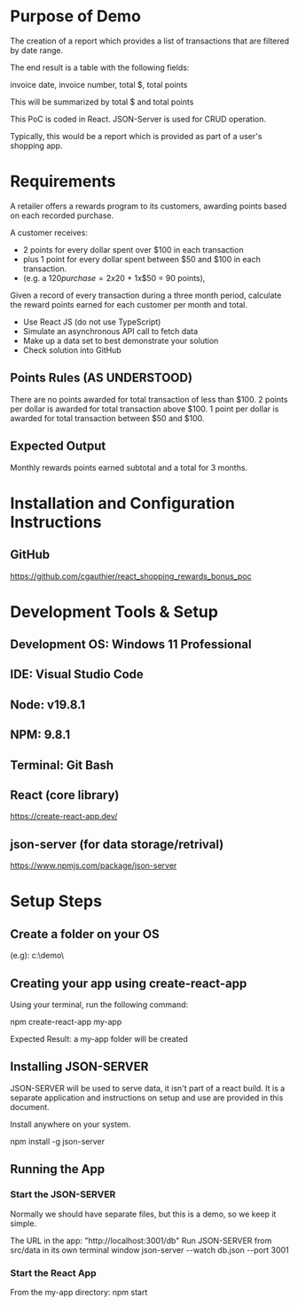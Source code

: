# Purpose of Demo

The creation of a report which provides a list of transactions that are filtered by date range.

The end result is a table with the following fields:

invoice date, invoice number, total $, total points

This will be summarized by total $ and total points

This PoC is coded in React.
JSON-Server is used for CRUD operation.

Typically, this would be a report which is provided as part of a user's shopping app.

# Requirements

A retailer offers a rewards program to its customers, awarding points based on each recorded purchase.

A customer receives:
- 2 points for every dollar spent over $100 in each transaction
- plus 1 point for every dollar spent between $50 and $100 in each transaction.
- (e.g. a $120 purchase = 2x$20 + 1x$50 = 90 points),

Given a record of every transaction during a three month period, calculate the reward points earned for each customer per month and total.

- Use React JS (do not use TypeScript)
- Simulate an asynchronous API call to fetch data 
- Make up a data set to best demonstrate your solution
- Check solution into GitHub

## Points Rules (AS UNDERSTOOD)
There are no points awarded for total transaction of less than $100.
2 points per dollar is awarded for total transaction above $100.
1 point per dollar is awarded for total transaction between $50 and $100.


## Expected Output 

Monthly rewards points earned subtotal and a total for 3 months.

# Installation and Configuration Instructions

## GitHub
https://github.com/cgauthier/react_shopping_rewards_bonus_poc

# Development Tools & Setup

## Development OS: Windows 11 Professional
## IDE: Visual Studio Code

## Node: v19.8.1
## NPM: 9.8.1
## Terminal: Git Bash

## React (core library)
https://create-react-app.dev/


## json-server (for data storage/retrival)
https://www.npmjs.com/package/json-server

# Setup Steps

## Create a folder on your OS
(e.g): c:\demo\

## Creating your app using create-react-app
Using your terminal, run the following command:

npm create-react-app my-app

Expected Result: a my-app folder will be created

## Installing JSON-SERVER 

JSON-SERVER will be used to serve data, it isn't part of a react build.  It is a separate application and instructions on setup and use are provided in this document.

Install anywhere on your system.

npm install -g json-server

## Running the App

### Start the JSON-SERVER

Normally we should have separate files, but this is a demo, so we keep it simple.

The URL in the app: "http://localhost:3001/db"
Run JSON-SERVER from src/data in its own terminal window
json-server --watch db.json --port 3001

### Start the React App
From the my-app directory: npm start

